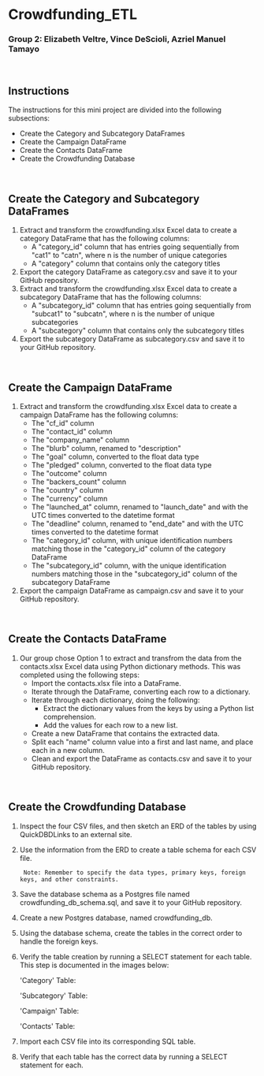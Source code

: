 # Crowdfunding_ETL

### Group 2:  Elizabeth Veltre, Vince DeScioli, Azriel Manuel Tamayo
<br>

## Instructions
The instructions for this mini project are divided into the following subsections:
* Create the Category and Subcategory DataFrames
* Create the Campaign DataFrame
* Create the Contacts DataFrame
* Create the Crowdfunding Database
<br>

## Create the Category and Subcategory DataFrames
1. Extract and transform the crowdfunding.xlsx Excel data to create a category DataFrame that has the following columns:
    * A "category_id" column that has entries going sequentially from "cat1" to "catn", where n is the number of unique categories
    * A "category" column that contains only the category titles
2. Export the category DataFrame as category.csv and save it to your GitHub repository.
3. Extract and transform the crowdfunding.xlsx Excel data to create a subcategory DataFrame that has the following columns:
    * A "subcategory_id" column that has entries going sequentially from "subcat1" to "subcatn", where n is the number of unique subcategories
    * A "subcategory" column that contains only the subcategory titles
4. Export the subcategory DataFrame as subcategory.csv and save it to your GitHub repository.
<br>

## Create the Campaign DataFrame
1. Extract and transform the crowdfunding.xlsx Excel data to create a campaign DataFrame has the following columns:
    * The "cf_id" column
    * The "contact_id" column
    * The "company_name" column
    * The "blurb" column, renamed to "description"
    * The "goal" column, converted to the float data type
    * The "pledged" column, converted to the float data type
    * The "outcome" column
    * The "backers_count" column
    * The "country" column
    * The "currency" column
    * The "launched_at" column, renamed to "launch_date" and with the UTC times converted to the datetime format
    * The "deadline" column, renamed to "end_date" and with the UTC times converted to the datetime format
    * The "category_id" column, with unique identification numbers matching those in the "category_id" column of the category DataFrame
    * The "subcategory_id" column, with the unique identification numbers matching those in the "subcategory_id" column of the subcategory DataFrame
2. Export the campaign DataFrame as campaign.csv and save it to your GitHub repository.
<br>

## Create the Contacts DataFrame
1. Our group chose Option 1 to extract and transfrom the data from the contacts.xlsx Excel data using Python dictionary methods. This was completed using the following steps:
    * Import the contacts.xlsx file into a DataFrame.
    * Iterate through the DataFrame, converting each row to a dictionary.
    * Iterate through each dictionary, doing the following:
        * Extract the dictionary values from the keys by using a Python list comprehension.
        * Add the values for each row to a new list.
    * Create a new DataFrame that contains the extracted data.
    * Split each "name" column value into a first and last name, and place each in a new column.
    * Clean and export the DataFrame as contacts.csv and save it to your GitHub repository.
<br>

## Create the Crowdfunding Database

1. Inspect the four CSV files, and then sketch an ERD of the tables by using QuickDBDLinks to an external site.
2. Use the information from the ERD to create a table schema for each CSV file.

        Note: Remember to specify the data types, primary keys, foreign keys, and other constraints.

3. Save the database schema as a Postgres file named crowdfunding_db_schema.sql, and save it to your GitHub repository.
4. Create a new Postgres database, named crowdfunding_db.
5. Using the database schema, create the tables in the correct order to handle the foreign keys.
6. Verify the table creation by running a SELECT statement for each table. This step is documented in the images below:

    'Category' Table:

    'Subcategory' Table:

    'Campaign' Table:

    'Contacts' Table:

7. Import each CSV file into its corresponding SQL table.
8. Verify that each table has the correct data by running a SELECT statement for each.
